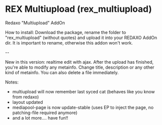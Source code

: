 REX Multiupload (rex_multiupload)
=========

Redaxo &quot;Multiupload&quot; AddOn

How to install:
Download the package, rename the folder to "rex_multiupload" (without quotes) and upload it into your REDAXO AddOn dir.
It is important to rename, otherwise this addon won't work.

--

New in this version: realtime edit with ajax. After the upload has finished, you're able to modify any metainfo.
Change title, description or any other kind of metainfo. You can also delete a file immediately.

Notes:
- multiupload will now remember last syced cat (behaves like you know from redaxo)
- layout updated
- mediapool-page is now update-stable (uses EP to inject the page, no patching-file required anymore)
- and a lot more.... have fun!!